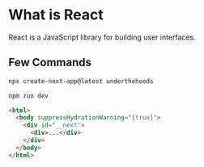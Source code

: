 # What is React

React is a JavaScript library for building user interfaces.

## Few Commands

```bash
npx create-next-app@latest underthehoods

npm run dev
```

```html
<html>
  <body suppressHydrationWarning="{true}">
    <div id="__next">
      <div>...</div>
    </div>
  </body>
</html>
```
